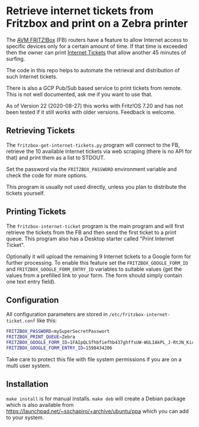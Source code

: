 Retrieve internet tickets from Fritzbox and print on a Zebra printer
====================================================================

The [AVM FRITZ!Box](https://avm.de/produkte/fritzbox/) (FB) routers have a feature to allow Internet access to specific devices only for a certain amount of time. If that time is exceeded then the owner can print [Internet Tickets](https://en.avm.de/service/fritzbox/fritzbox-7490/knowledge-base/publication/show/3408_Extending-the-online-time-permitted-in-the-parental-controls-with-tickets/) that allow another 45 minutes of surfing.

The code in this repo helps to automate the retrieval and distribution of such Internet tickets.

There is also a GCP Pub/Sub based service to print tickets from remote. This is not well documented, ask me if you want to use that.

As of Version 22 (2020-08-27) this works with Fritz!OS 7.20 and has not been tested if it still works with older versions. Feedback is welcome.

Retrieving Tickets
------------------

The `fritzbox-get-internet-tickets.py` program will connect to the FB, retrieve the 10 available Internet tickets via web scraping (there is no API for that) and print them as a list to STDOUT.

Set the password via the `FRITZBOX_PASSWORD` environment variable and check the code for more options.

This program is usually not used directly, unless you plan to distribute the tickets yourself.

Printing Tickets
----------------

The `fritzbox-internet-ticket` program is the main program and will first retrieve the tickets from the FB and then send the first ticket to a print queue. This program also has a Desktop starter called "Print Internet Ticket".

Optionally it will upload the remaining 9 Internet tickets to a Google form for further processing. To enable this feature set the `FRITZBOX_GOOGLE_FORM_ID` and `FRITZBOX_GOOGLE_FORM_ENTRY_ID` variables to suitable values (get the values from a prefilled link to your form. The form should simply contain one text entry field).

Configuration
-------------

All configuration parameters are stored in `/etc/fritzbox-internet-ticket.conf` like this:
```bash
FRITZBOX_PASSWORD=mySuperSecretPasswort
FRITZBOX_PRINT_QUEUE=Zebra
FRITZBOX_GOOGLE_FORM_ID=1FAIpQLSfhbfiefhb437ghffsUW-WULIAkPL_J-RtJN_Kiu4Fhjdwshgw
FRITZBOX_GOOGLE_FORM_ENTRY_ID=1598434206
```

Take care to protect this file with file system permissions if you are on a multi user system.

Installation
------------

`make install` is for manual installs. `make deb` will create a Debian package which is also available from https://launchpad.net/~sschapiro/+archive/ubuntu/ppa which you can add to your system.
